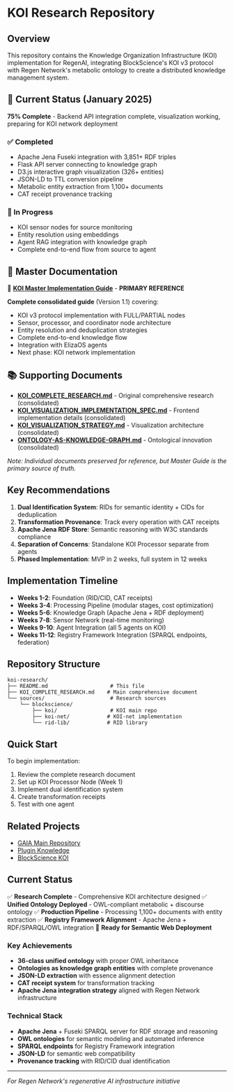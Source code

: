 # KOI Research Repository

## Overview

This repository contains the Knowledge Organization Infrastructure (KOI) implementation for RegenAI, integrating BlockScience's KOI v3 protocol with Regen Network's metabolic ontology to create a distributed knowledge management system.

## 🚀 Current Status (January 2025)

**75% Complete** - Backend API integration complete, visualization working, preparing for KOI network deployment

### ✅ Completed
- Apache Jena Fuseki integration with 3,851+ RDF triples
- Flask API server connecting to knowledge graph
- D3.js interactive graph visualization (326+ entities)
- JSON-LD to TTL conversion pipeline
- Metabolic entity extraction from 1,100+ documents
- CAT receipt provenance tracking

### 🔄 In Progress  
- KOI sensor nodes for source monitoring
- Entity resolution using embeddings
- Agent RAG integration with knowledge graph
- Complete end-to-end flow from source to agent

## 📖 Master Documentation

🎯 **[KOI Master Implementation Guide](docs/KOI_MASTER_IMPLEMENTATION_GUIDE.md)** - **PRIMARY REFERENCE**

**Complete consolidated guide** (Version 1.1) covering:
- KOI v3 protocol implementation with FULL/PARTIAL nodes
- Sensor, processor, and coordinator node architecture
- Entity resolution and deduplication strategies
- Complete end-to-end knowledge flow
- Integration with ElizaOS agents
- Next phase: KOI network implementation

## 📚 Supporting Documents

- **[KOI_COMPLETE_RESEARCH.md](docs/KOI_COMPLETE_RESEARCH.md)** - Original comprehensive research (consolidated)
- **[KOI_VISUALIZATION_IMPLEMENTATION_SPEC.md](docs/KOI_VISUALIZATION_IMPLEMENTATION_SPEC.md)** - Frontend implementation details (consolidated)
- **[KOI_VISUALIZATION_STRATEGY.md](docs/KOI_VISUALIZATION_STRATEGY.md)** - Visualization architecture (consolidated) 
- **[ONTOLOGY-AS-KNOWLEDGE-GRAPH.md](docs/ONTOLOGY-AS-KNOWLEDGE-GRAPH.md)** - Ontological innovation (consolidated)

*Note: Individual documents preserved for reference, but Master Guide is the primary source of truth.*

## Key Recommendations

1. **Dual Identification System**: RIDs for semantic identity + CIDs for deduplication
2. **Transformation Provenance**: Track every operation with CAT receipts
3. **Apache Jena RDF Store**: Semantic reasoning with W3C standards compliance
4. **Separation of Concerns**: Standalone KOI Processor separate from agents
5. **Phased Implementation**: MVP in 2 weeks, full system in 12 weeks

## Implementation Timeline

- **Weeks 1-2**: Foundation (RID/CID, CAT receipts)
- **Weeks 3-4**: Processing Pipeline (modular stages, cost optimization)
- **Weeks 5-6**: Knowledge Graph (Apache Jena + RDF deployment)
- **Weeks 7-8**: Sensor Network (real-time monitoring)
- **Weeks 9-10**: Agent Integration (all 5 agents on KOI)
- **Weeks 11-12**: Registry Framework Integration (SPARQL endpoints, federation)

## Repository Structure

```
koi-research/
├── README.md                    # This file
├── KOI_COMPLETE_RESEARCH.md    # Main comprehensive document
└── sources/                     # Research sources
    └── blockscience/
        ├── koi/                 # KOI main repo
        ├── koi-net/            # KOI-net implementation
        └── rid-lib/            # RID library
```

## Quick Start

To begin implementation:

1. Review the complete research document
2. Set up KOI Processor Node (Week 1)
3. Implement dual identification system
4. Create transformation receipts
5. Test with one agent

## Related Projects

- [GAIA Main Repository](https://github.com/gaiaaiagent/GAIA)
- [Plugin Knowledge](https://github.com/gaiaaiagent/plugin-knowledge)
- [BlockScience KOI](https://github.com/BlockScience/koi)

## Current Status

✅ **Research Complete** - Comprehensive KOI architecture designed
✅ **Unified Ontology Deployed** - OWL-compliant metabolic + discourse ontology 
✅ **Production Pipeline** - Processing 1,100+ documents with entity extraction
✅ **Registry Framework Alignment** - Apache Jena + RDF/SPARQL/OWL integration
🚀 **Ready for Semantic Web Deployment**

### Key Achievements
- **36-class unified ontology** with proper OWL inheritance
- **Ontologies as knowledge graph entities** with complete provenance
- **JSON-LD extraction** with essence alignment detection
- **CAT receipt system** for transformation tracking
- **Apache Jena integration strategy** aligned with Regen Network infrastructure

### Technical Stack
- **Apache Jena** + Fuseki SPARQL server for RDF storage and reasoning
- **OWL ontologies** for semantic modeling and automated inference
- **SPARQL endpoints** for Registry Framework integration
- **JSON-LD** for semantic web compatibility
- **Provenance tracking** with RID/CID dual identification

---

*For Regen Network's regenerative AI infrastructure initiative*